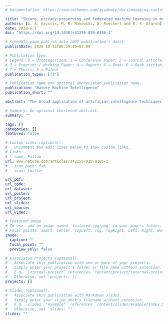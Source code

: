 ```yaml
---
# Documentation: https://sourcethemes.com/academic/docs/managing-content/

title: "Secure, privacy-preserving and federated machine learning in medical imaging"
authors: [G. A. Kaissis, M. R. Makowski, D. Rueckert and R. F. Braren]
date: 2020-6-1
doi: "https://doi.org/10.1038/s42256-020-0186-1"

# Schedule page publish date (NOT publication's date).
publishDate: 2020-10-12T06:59:15+02:00

# Publication type.
# Legend: 0 = Uncategorized; 1 = Conference paper; 2 = Journal article;
# 3 = Preprint / Working Paper; 4 = Report; 5 = Book; 6 = Book section;
# 7 = Thesis; 8 = Patent
publication_types: ["2"]

# Publication name and optional abbreviated publication name.
publication: "Nature Machine Intelligence"
publication_short: ""

abstract: "The broad application of artificial intelligence techniques in medicine is currently hindered by limited dataset availability for algorithm training and validation, due to the absence of standardized electronic medical records, and strict legal and ethical requirements to protect patient privacy. In medical imaging, harmonized data exchange formats such as Digital Imaging and Communication in Medicine and electronic data storage are the standard, partially addressing the first issue, but the requirements for privacy preservation are equally strict. To prevent patient privacy compromise while promoting scientific research on large datasets that aims to improve patient care, the implementation of technical solutions to simultaneously address the demands for data protection and utilization is mandatory. Here we present an overview of current and next-generation methods for federated, secure and privacy-preserving artificial intelligence with a focus on medical imaging applications, alongside potential attack vectors and future prospects in medical imaging and beyond."

# Summary. An optional shortened abstract.
summary: ""

tags: []
categories: []
featured: false

# Custom links (optional).
#   Uncomment and edit lines below to show custom links.
# links:
# - name: Follow
url: www.nature.com/articles/s42256-020-0186-1
#   icon_pack: fab
#   icon: twitter

url_pdf: 
url_code:
url_dataset:
url_poster:
url_project:
url_slides:
url_source:
url_video:

# Featured image
# To use, add an image named `featured.jpg/png` to your page's folder. 
# Focal points: Smart, Center, TopLeft, Top, TopRight, Left, Right, BottomLeft, Bottom, BottomRight.
image:
  caption: ""
  focal_point: ""
  preview_only: false

# Associated Projects (optional).
#   Associate this publication with one or more of your projects.
#   Simply enter your project's folder or file name without extension.
#   E.g. `internal-project` references `content/project/internal-project/index.md`.
#   Otherwise, set `projects: []`.
projects: []

# Slides (optional).
#   Associate this publication with Markdown slides.
#   Simply enter your slide deck's filename without extension.
#   E.g. `slides: "example"` references `content/slides/example/index.md`.
#   Otherwise, set `slides: ""`.
slides: ""
---
```

